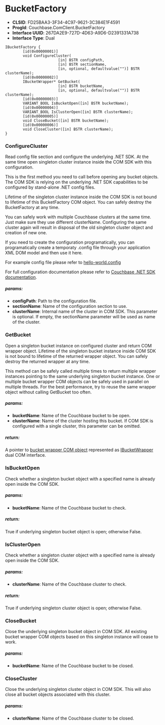 # BucketFactory #
* **CLSID**: FD25BAA3-3F34-4C97-9621-3C384E1F4591
* **ProgId**: Couchbase.ComClient.BucketFactory
* **Interface UUID**: 267DA2E9-727D-4D63-A9D6-D2391331A738
* **Interface Type**: Dual

````
IBucketFactory {
        [id(0x00000001)]
        void ConfigureCluster(
                        [in] BSTR configPath, 
                        [in] BSTR sectionName, 
                        [in, optional, defaultvalue("")] BSTR clusterName);
        [id(0x00000002)]
        IBucketWrapper* GetBucket(
                        [in] BSTR bucketName, 
                        [in, optional, defaultvalue("")] BSTR clusterName);
        [id(0x00000003)]
        VARIANT_BOOL IsBucketOpen([in] BSTR bucketName);
        [id(0x00000004)]
        VARIANT_BOOL IsClusterOpen([in] BSTR clusterName);
        [id(0x00000005)]
        void CloseBucket([in] BSTR bucketName);
        [id(0x00000006)]
        void CloseCluster([in] BSTR clusterName);
}
````


### ConfigureCluster ###
Read config file section and configure the underlying .NET SDK. At the same time open singleton cluster instance inside the COM SDK with this configuration.

This is the first method you need to call before opening any bucket objects. The COM SDK is relying on the underlying .NET SDK capabilities to be configured by stand-alone .NET config files.

Lifetime of the singleton cluster instance inside the COM SDK is not bound to lifetime of this BucketFactory COM object. You can safely destroy the BucketFactory at any time.

You can safely work with multiple Couchbase clusters at the same time. Just make sure they use different clusterName. Configuring the same cluster again will result in disposal of the old singleton cluster object and creation of new one.

If you need to create the configuration programatically, you can programatically create a temporaty .config file through your application XML DOM model and then use it here.

For example config file please refer to [hello-world.config](../Src/scripts/hello-world.config)

For full configuration documentation please refer to [Couchbase .NET SDK documentation](http://docs.couchbase.com/developer/dotnet-2.1/configuring-the-client.html).

##### params: #####
* **configPath**: Path to the configuration file.
* **sectionName**: Name of the configuration section to use.
* **clusterName**: Internal name of the cluster in COM SDK. This parameter is optional. If empty, the sectionName parameter will be used as name of the cluster.


### GetBucket ###
Open a singleton bucket instance on configured cluster and return COM wrapper object. Lifetime of the singleton bucket instance inside COM SDK is not bound to lifetime of the returned wrapper object. You can safely destroy the returned wrapper at any time.

This method can be safely called multiple times to return multiple wrapper instances pointing to the same underlying singleton bucket instance. One or multiple bucket wrapper COM objects can be safely used in parallel on multiple threads. For the best performance, try to reuse the same wrapper object without calling GetBucket too often.

##### params: #####
* **bucketName**: Name of the Couchbase bucket to be open.
* **clusterName**: Name of the cluster hosting this bucket. If COM SDK is configured with a single cluster, this parameter can be omitted.

##### return: #####
A pointer to [bucket wrapper COM object](BucketWrapper.md) represented as [IBucketWrapper](BucketWrapper.md) dual COM interface.


### IsBucketOpen ###
Check whether a singleton bucket object with a specified name is already open inside the COM SDK.

##### params: #####
* **bucketName**: Name of the Couchbase bucket to check.

##### return: #####
True if underlying singleton bucket object is open; otherwise False.


### IsClusterOpen ###
Check whether a singleton cluster object with a specified name is already open inside the COM SDK.

##### params: #####
* **clusterName**: Name of the Couchbase cluster to check.

##### return: #####
True if underlying singleton cluster object is open; otherwise False.


### CloseBucket ###
Close the underlying singleton bucket object in COM SDK. All existing bucket wrapper COM objects based on this singleton instance will cease to work.

##### params: #####
* **bucketName**: Name of the Couchbase bucket to be closed.


### CloseCluster ###
Close the underlying singleton cluster object in COM SDK. This will also close all bucket objects associated with this cluster.

##### params: #####
* **clusterName**: Name of the Couchbase cluster to be closed.